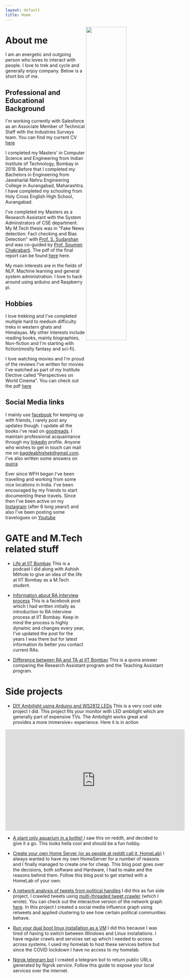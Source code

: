 ```yaml
---
layout: default
title: Home
---
```



 <img src="../images/profile_pic.jpg" width="50%" height="50%" align="right" /> 

# About me
I am an energetic and outgoing person who loves to interact with people. I love to trek and cycle and generally enjoy company. Below is a short bio of me. 

## Professional and Educational Background

I'm working currently with Salesforce as an Associate Member of Technical Staff with the Industries Surveys team. You can find my current CV [here](../pdfs/resume.pdf)

I completed my Masters' in Computer Science and Engineering from Indian Institute of Technology, Bombay in 2019. Before that I completed my Bachelors in Engineering from Jawaharlal Nehru Engineering College in Aurangabad, Maharashtra. I have completed my schooling from Holy Cross English High School, Aurangabad.

I've completed my Masters as a Research Assistant with the System Adminstrators of CSE department. My M.Tech thesis was in "Fake News detection: Fact checking and Bias Detection" with <a href="https://www.cse.iitb.ac.in/~sudarsha"> Prof. S. Sudarshan </a> and was co-guided by <a href="https://www.cse.iitb.ac.in/~soumen">Prof. Soumen Chakrabarti</a>. The pdf of the final report can be found <a href="../pdfs/mtp_report.pdf">here</a> here. 

My main interests are in the fields of NLP, Machine learning and general system administration. I love to hack around using arduino and Raspberry pi. 

## Hobbies
I love trekking and I've completed multiple hard to medium difficulty treks in western ghats and Himalayas. My other interests include reading books, mainly biographies, Non-fiction and I'm starting with fiction(moslty fantasy and sci-fi).

I love watching movies and I'm proud of the reviews I've written for movies I've watched as part of my Institute Elective called "Perspectives on World Cinema". You can check out the pdf <a href="../pdfs/DE_410.pdf">here</a>

## Social Media links
I mainly use [facebook](https://www.facebook.com/bagdeabhishek) for keeping up with friends, I rarely post any updates though. I update all the books i've read on [goodreads](https://www.goodreads.com/bagdeabhishek). I maintain professional acquaintance through my [linkedin](https://www.linkedin.com/in/bagdeabhishek/) profile. Anyone who wishes to get in touch can mail me on [bagdeabhishek@gmail.com](mailto:bagdeabhishek@gmail.com). I've also written some answers on [quora](https://www.quora.com/profile/Abhishek-Bagade)

Ever since WFH began I've been travelling and working from some nice locations in India. I've been encouraged by my friends to start documenting these travels. Since then I've been active on my [Instagram](https://www.instagram.com/bagdeabhishek/) (after 6 long years!) and also I've been posting some travelogues on [Youtube](https://www.youtube.com/c/AbhishekBagade)

# GATE and M.Tech related stuff

* [Life at IIT Bombay](https://www.mixcloud.com/careerhunt/life-at-iit-bombay-by-abhishek-bagade-and-ashish-mitole/)
This is a podcast I did along with Ashish Mithole to give an idea of the life at IIT Bombay as a M.Tech student.

* [Information about RA Interview process](https://www.facebook.com/groups/core.cs/permalink/1435736943125221/)
This is a facebook post which I had written initially as introduction to RA interview process at IIT Bombay. Keep in mind the process is highly dynamic and changes every year, I've updated the post for the years I was there but for latest information its better you contact current RAs.

* [Difference between RA and TA at IIT Bombay](https://qr.ae/TWIW33)
This is a quora answer comparing the Research Assistant program and the Teaching Assistant program.

# Side projects 
* [DIY Ambilight using Arduino and WS2812 LEDs](../ambilight)
This is a very cool side project I did. This project fits your monitor with LED ambilight which are generally part of expensive TVs. The Ambilight works great and provides a more immersive= experience. Here it is in action

<div align="center"> <iframe width="560" height="315" src="https://www.youtube.com/embed/DI81c2mnmzU" frameborder="0" allow="accelerometer; encrypted-media; gyroscope; picture-in-picture" allowfullscreen></iframe></div>

* [A plant only aquarium in a bottle! ](../jarrarium)
I saw this on reddit, and decided to give it a go. This looks hella cool and should be a fun hobby.

* [Create your own Home Server (or as people at reddit call it, HomeLab)](../homelab)
I always wanted to have my own HomeServer for a number of reasons and I finally managed to create one for cheap. This blog post goes over the decisions, both software and Hardware, I had to make and the reasons behind them. Follow this blog post to get started with a HomeLab of your own. 

* [A network analysis of tweets from political handles](../twitterAnalysis)
I did this as fun side project, I crawled tweets using [multi-threaded tweet crawler](https://github.com/bagdeabhishek/TweetCrawlMultiThreaded) (which I wrote). You can check out the interactive version of the network graph [here](../twitter_graph.html).
In this project I created a social media influence graph using retweets and applied clustering to see how certain political communities behave. 

* [Run your dual boot linux installation as a VM](../dualbootasVM)
I did this because I was tired of having to switch between Windows and Linux installations. I have regular crawls and services set up which I needed to access across systems. I used my homelab to host these services before but since the COVID lockdown I have no access to my homelab. 

* [Ngrok telegram bot](../ngrok)
I created a telegram bot to return public URLs generated by Ngrok service. Follow this guide to expose your local services over the internet.































